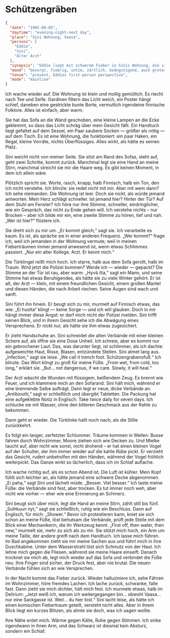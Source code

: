 # Schützengräben

```json
{
  "date": "1985-08-05",
  "daytime": "evening-night-next day",
  "place": "Sini Wohnung, Vaasa",
  "persons": [
    "Eddie",
    "Sini",
    "Alter Arzt"
  ],
  "synopsis": "Eddie liegt mit schwerem Fieber in Sinis Wohnung, die sie liebevoll beschreibt. Sini hat ihre Schichten getauscht und weicht nicht von Eddies Seite. Eddie halluziniert, missversteht Sinis Telefonat als Gespräch mit einer unsichtbaren Person. Ein alter Arzt kommt, diagnostiziert Schützengrabensfuß, reinigt und verbindet die Wunden neu. Eddie erhält Tabletten, schläft lange und träumt grotesk von Mielke. Am Abend fühlt sie sich besser, Sini wechselt die Verbände erneut und bringt sie unter die Dusche. Eddie deliriert noch einmal und schläft schließlich in Sinis Armen ein.",
  "mood": "besorgt, fiebrig, intim, zärtlich, beängstigend, auch grotesk",
  "tense": "present, Eddies first-person perspective",
  "mode": "mainline"
}
```

Ich wache wieder auf. Die Wohnung ist klein und mollig gemütlich. Es riecht nach Tee und Seife. Gardinen filtern das Licht weich, ein Poster hängt schief, daneben eine gestrickte bunte Borte, vermutlich irgendeine finnische Folklore. Alles ist einfach, aber warm.

Sie hat das Sofa an die Wand geschoben, eine kleine Lampen an die Ecke geklemmt, so dass das Licht schräg über mein Gesicht fällt. Ein Handtuch liegt gefaltet auf dem Sessel, ein Paar saubere Socken — größer als nötig — auf dem Tisch. Es ist eine Wohnung, die funktioniert: ein paar Haken, ein Regal, kleine Vorräte, nichts Überflüssiges. Alles wirkt, als hätte es seinen Platz.

Sini weicht nicht von meiner Seite. Sie sitzt am Rand des Sofas, steht auf, geht zwei Schritte, kommt zurück. Manchmal legt sie eine Hand an meine Stirn, manchmal streicht sie mir die Haare weg. Es gibt keinen Moment, in dem ich allein wäre.

Plötzlich spricht sie. Worte, rasch, knapp, halb Finnisch, halb ein Ton, den ich nicht verstehe. Ich blinzle: sie redet nicht mit mir. Aber mit wem dann? Ich sehe niemanden. Die Wohnung ist leer. Doch sie nickt, als würde jemand antworten.
Mein Herz schlägt schneller. Ist jemand hier? Hinter der Tür? Auf dem Stuhl am Fenster? Ich höre nur ihre Stimme, schneller, eindringlicher, wie ein Gespräch, das nicht zu Ende gehen will. Ich verstehe nichts – nur Brocken – aber ich bilde mir ein, eine zweite Stimme zu hören, tief und nah. „Wer ist hier?“ flüstere ich.

Sie dreht sich zu mir um. „Er kommt gleich,“ sagt sie. Ich verarbeite es kaum. Es ist, als spräche sie in einer anderen Frequenz. „Wer kommt?“ frage ich, weil ich jemanden in der Wohnung vermute; weil in meinen Fieberträumen immer jemand anwesend ist, wenn etwas Schlimmes passiert. „Nur ein alter Kollege. Arzt. Er kennt mich.“

Die Türklingel reißt mich hoch. Ich starre, halb aus dem Sofa gerollt, halb im Traum. Wird jetzt die Polizei kommen? Werde ich — wieder — gepackt? Die Stimme an der Tür ist rau, aber warm. „Hyvä ilta,“ sagt ein Mann, und seine Stimme hat etwas Beruhigendes, als hätte sie zu viele Winter gehört. Er ist alt, der Arzt — klein, mit einem freundlichen Gesicht, einem großen Mantel und diesen Händen, die nach Arbeit riechen. Seine Augen sind wach und sanft.

Sini führt ihn hinein. Er beugt sich zu mir, murmelt auf Finnisch etwas, das wie: „Ei huolta“ klingt — keine Sorge — und ich will glauben. Doch in mir hängt immer diese Angst: er darf mich nicht der Polizei melden. Sini trifft seinen Blick, und in ihrem Gesicht sehe ich die Abwägung eines Versprechens. Er nickt nur, als hätte sie ihm etwas zugesichert.

Er zieht Handschuhe an. Sini schneidet die alten Verbände mit einer kleinen Schere auf, als öffne sie eine Dose Unheil. Ich schreie, aber es kommt nur ein gebrochener Laut. Das, was darunter liegt, ist schlimmer, als ich dachte: aufgeweichte Haut, Risse, Blasen, entzündete Stellen. Sini atmet lang aus. „Infection,“ sagt sie leise. „We call it trench foot. Schützengrabensfuß.“
Ich blinzle. Das Wort klingt zu groß für meine Füße.
„From wet, from cold, too long,“ erklärt sie. „But… not dangerous, if we care. Slowly, it will heal.“

Der Arzt wäscht die Wunden mit flüssigem, beißendem Zeug. Es brennt wie Feuer, und ich klammere mich an den Sofarand. Sini hält mich, während er eine brennende Salbe aufträgt. Dann legt er neue, dicke Verbände an. „Antibiootti,“ sagt er schließlich und übergibt Tabletten. Die Packung hat eine aufgeklebte Notiz in Englisch: Take twice daily for seven days. Ich schlucke sie mit Wasser, ohne den bitteren Geschmack aus der Kehle zu bekommen.

Dann geht er wieder. Die Türklinke hallt noch nach, als die Stille zurückkehrt.

Es folgt ein langer, zerfetzter Schlummer. Träume kommen in Wellen: Busse fahren durch Wohnzimmer, Moore ziehen sich wie Decken zu. Und Mielke taucht auf, aber nicht wie sonst, nicht drohend – er hat einen kleinen Vogel auf der Schulter, der ihm immer wieder auf die kahle Rübe pickt. Er verzieht das Gesicht, rudert unbeholfen mit den Händen, während der Vogel fröhlich weiterpickt. Das Ganze wirkt so lächerlich, dass ich im Schlaf auflache.

Ich wache richtig auf, als es schon Abend ist. Die Luft ist kühler. Mein Kopf fühlt sich leichter an, als hätte jemand eine schwere Decke abgenommen. „Ei paha,“ sagt Sini und lächelt müde. „Besser. Viel besser.“ Ich taste meine Füße: die Verbände sind fest, aber trocken. Es tut immer noch weh, aber nicht wie vorher — eher wie eine Erinnerung an Schmerz.

Sini beugt sich über mich, legt die Hand an meine Stirn, zählt still bis fünf.
„Suihkuun nyt,“ sagt sie schließlich, ruhig wie ein Beschluss. Dann auf Englisch, für mich: „Shower.“
Bevor ich protestieren kann, kniet sie sich schon an meine Füße, löst behutsam die Verbände, prüft jede Stelle mit dem Blick einer Mechanikerin, die ihr Werkzeug kennt. „First off, then water, then new,“ murmelt sie, mehr zu sich als zu mir. Sie stützt mich hoch, ein Arm um meine Taille, der andere greift nach dem Handtuch. Ich lasse mich führen. Im Bad angekommen zieht sie mir meine Sachen aus und führt mich in ihre Duschkabine.
Unter dem Wasserstrahl löst sich Schmutz von der Haut. Ich lehne mich gegen die Fliesen, während sie meine Haare einseift. Danach trocknet sie mich ab, legt mich wieder auf das Sofa und verbindet die Füße neu. Ihre Finger sind sicher, der Druck fest, aber nie brutal. Die neuen Verbände fühlen sich an wie Versprechen.

In der Nacht kommt das Fieber zurück.
Wieder halluziniere ich, sehe Fähren im Wohnzimmer, höre fremdes Lachen. Ich lache zurück, schwanke, falle fast. Dann zieht sie mich dichter, hält mich fest.
Ich murmele etwas, halb im Delirium: „Jetzt weiß ich, warum ich weitergegangen
bin… obwohl Vaasa… nur eine Sackgasse ist. Weil… du hier bist.“ Sini lacht
leise, als hätte ich einen komischen Fiebertraum geteilt, versteht nicht alles.
Aber in ihrem Blick liegt ein kurzes Blitzen, als ahnte sie doch, was ich sagen
wollte.

Ihre Nähe erdet mich. Wärme gegen Kälte, Ruhe gegen Stimmen. Ich sinke
irgendwann in ihren Arm, und das Schwarz ist diesmal kein Absturz, sondern ein
Schlaf.


